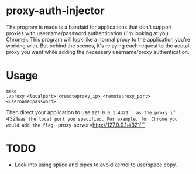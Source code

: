 # proxy-auth-injector

The program is made is a bandaid for applications that don't support proxies with username/password authentication (I'm looking at you Chrome). This program will look like a normal proxy to the application you're working with. But behind the scenes, it's relaying each request to the acutal proxy you want while adding the necessary username/proxy authentication.

# Usage

```
make
./proxy <localport> <remoteproxy_ip> <remoteproxy_port> <username:password>
```

Then direct your application to use ```127.0.0.1:4321`` as the proxy if ```4321``` was the local port you specified. For example, for Chrome you would add the flag ```--proxy-server=http://127.0.0.1:4321```

# TODO

- Look into using splice and pipes to avoid kernel to userspace copy.
